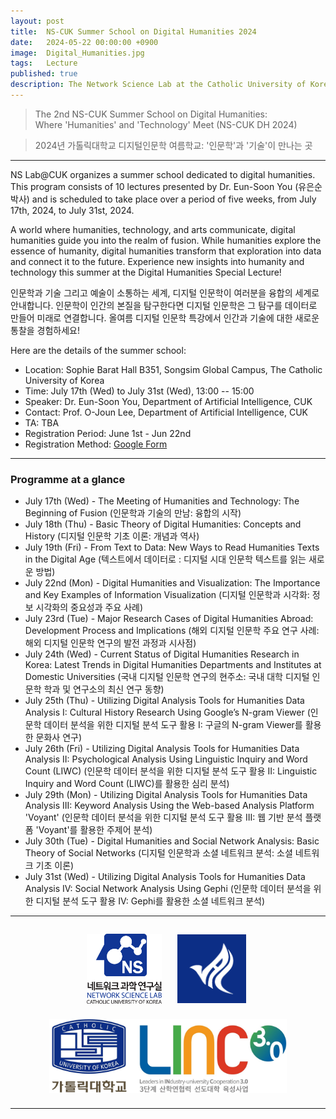```yaml
---
layout: post
title:  NS-CUK Summer School on Digital Humanities 2024
date:   2024-05-22 00:00:00 +0900
image:  Digital_Humanities.jpg
tags:   Lecture
published: true
description: The Network Science Lab at the Catholic University of Korea organizes a summer school dedicated to digital humanities. This program consists of 11 lectures presented by Dr. Eun-Soon You (유은순 박사), from July 17th, 2024, to July 31st, 2024.
---
```


> The 2nd NS-CUK Summer School on Digital Humanities:<br> Where 'Humanities' and 'Technology' Meet (NS-CUK DH 2024)

> 2024년 가톨릭대학교 디지털인문학 여름학교: '인문학'과 '기술'이 만나는 곳

***

NS Lab@CUK organizes a summer school dedicated to digital humanities. This program consists of 10 lectures presented by Dr. Eun-Soon You (유은순 박사) and is scheduled to take place over a period of five weeks, from July 17th, 2024, to July 31st, 2024.

A world where humanities, technology, and arts communicate, digital humanities guide you into the realm of fusion. While humanities explore the essence of humanity, digital humanities transform that exploration into data and connect it to the future. Experience new insights into humanity and technology this summer at the Digital Humanities Special Lecture!

인문학과 기술 그리고 예술이 소통하는 세계, 디지털 인문학이 여러분을 융합의 세계로 안내합니다. 인문학이 인간의 본질을 탐구한다면 디지털 인문학은 그 탐구를 데이터로 만들어 미래로 연결합니다. 올여름 디지털 인문학 특강에서 인간과 기술에 대한 새로운 통찰을 경험하세요!

Here are the details of the summer school:
* Location: Sophie Barat Hall B351, Songsim Global Campus, The Catholic University of Korea
* Time: July 17th (Wed) to July 31st (Wed), 13:00 -- 15:00
* Speaker: Dr. Eun-Soon You, Department of Artificial Intelligence, CUK
* Contact: Prof. O-Joun Lee, Department of Artificial Intelligence, CUK
* TA: TBA
* Registration Period: June 1st - Jun 22nd
* Registration Method: [Google Form](https://forms.gle/jCnfHr8B8ktLDtbK7)

***

### Programme at a glance

* July 17th (Wed) - The Meeting of Humanities and Technology: The Beginning of Fusion (인문학과 기술의 만남: 융합의 시작)
* July 18th (Thu) - Basic Theory of Digital Humanities: Concepts and History (디지털 인문학 기초 이론: 개념과 역사)
* July 19th (Fri) - From Text to Data: New Ways to Read Humanities Texts in the Digital Age (텍스트에서 데이터로 : 디지털 시대 인문학 텍스트를 읽는 새로운 방법)
* July 22nd (Mon) - Digital Humanities and Visualization: The Importance and Key Examples of Information Visualization (디지털 인문학과 시각화: 정보 시각화의 중요성과 주요 사례)
* July 23rd (Tue) - Major Research Cases of Digital Humanities Abroad: Development Process and Implications (해외 디지털 인문학 주요 연구 사례: 해외 디지털 인문학 연구의 발전 과정과 시사점)
* July 24th (Wed) - Current Status of Digital Humanities Research in Korea: Latest Trends in Digital Humanities Departments and Institutes at Domestic Universities (국내 디지털 인문학 연구의 현주소: 국내 대학 디지털 인문학 학과 및 연구소의 최신 연구 동향)
* July 25th (Thu) - Utilizing Digital Analysis Tools for Humanities Data Analysis I: Cultural History Research Using Google’s N-gram Viewer (인문학 데이터 분석을 위한 디지털 분석 도구 활용 I: 구글의 N-gram Viewer를 활용한 문화사 연구)
* July 26th (Fri) - Utilizing Digital Analysis Tools for Humanities Data Analysis II: Psychological Analysis Using Linguistic Inquiry and Word Count (LIWC) (인문학 데이터 분석을 위한 디지털 분석 도구 활용 II: Linguistic Inquiry and Word Count (LIWC)를 활용한 심리 분석)
* July 29th (Mon) - Utilizing Digital Analysis Tools for Humanities Data Analysis III: Keyword Analysis Using the Web-based Analysis Platform 'Voyant' (인문학 데이터 분석을 위한 디지털 분석 도구 활용 III: 웹 기반 분석 플랫폼 'Voyant'를 활용한 주제어 분석)
* July 30th (Tue) - Digital Humanities and Social Network Analysis: Basic Theory of Social Networks (디지털 인문학과 소셜 네트워크 분석: 소셜 네트워크 기초 이론)
* July 31st (Wed) - Utilizing Digital Analysis Tools for Humanities Data Analysis IV: Social Network Analysis Using Gephi (인문학 데이터 분석을 위한 디지털 분석 도구 활용 IV: Gephi를 활용한 소셜 네트워크 분석)

***

<p align="center"><a href="https://nslab-cuk.github.io/"><img align="center" src="/images/Logo_Square.png" style="width : 120px; margin : 10px"></a><a href="https://cukai.catholic.ac.kr/cukai/index.html"><img align="center" src="/images/AI_Logo.png" style="width : 110px; margin : 15px"></a><a href="https://linc.catholic.ac.kr/lincplus/index.html"><img align="center" src="/images/CUKLINK_Logo.jpg" style="width : 380px; margin : 10px"></a></p>

***
